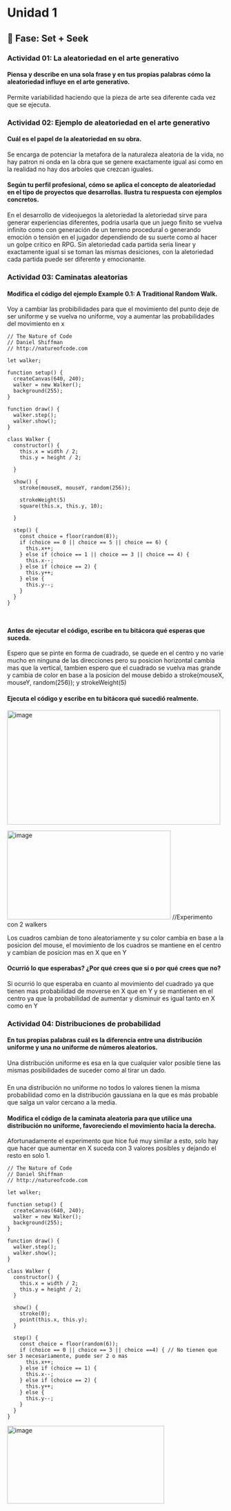 # Unidad 1

## 🔎 Fase: Set + Seek

### Actividad 01: La aleatoriedad en el arte generativo
#### Piensa y describe en una sola frase y en tus propias palabras cómo la aleatoriedad influye en el arte generativo.
Permite variabilidad haciendo que la pieza de arte sea diferente cada vez que se ejecuta.

### Actividad 02: Ejemplo de aleatoriedad en el arte generativo
#### Cuál es el papel de la aleatoriedad en su obra.
Se encarga de potenciar la metafora de la naturaleza aleatoria de la vida, no hay patron ni onda en la obra que se genere exactamente igual asi como en la realidad no hay dos arboles que crezcan iguales.
#### Según tu perfil profesional, cómo se aplica el concepto de aleatoriedad en el tipo de proyectos que desarrollas. Ilustra tu respuesta con ejemplos concretos.
En el desarrollo de videojuegos la aletoriedad la aletoriedad sirve para generar experiencias diferentes, podria usarla que un juego finito se vuelva infinito como con generación de un terreno procedural o generando emoción o tensión en el jugador dependiendo de su suerte como al hacer un golpe critico en RPG. Sin aletoriedad cada partida seria linear y exactamente igual si se toman las mismas desiciones, con la aletoriedad cada partida puede 
ser diferente y emocionante.
### Actividad 03: Caminatas aleatorias
#### Modifica el código del ejemplo Example 0.1: A Traditional Random Walk.
Voy a cambiar las probibilidades para que el movimiento del punto deje de ser uniforme y se vuelva no uniforme, voy a aumentar las probabilidades del movimiento en x
```
// The Nature of Code
// Daniel Shiffman
// http://natureofcode.com

let walker;

function setup() {
  createCanvas(640, 240);
  walker = new Walker();
  background(255);
}

function draw() {
  walker.step();
  walker.show();
}

class Walker {
  constructor() {
    this.x = width / 2;
    this.y = height / 2;

  }

  show() {
    stroke(mouseX, mouseY, random(256));
    
    strokeWeight(5)
    square(this.x, this.y, 10);
    
  }

  step() {
    const choice = floor(random(8));
    if (choice == 0 || choice == 5 || choice == 6) {
      this.x++;
    } else if (choice == 1 || choice == 3 || choice == 4) {
      this.x--;
    } else if (choice == 2) {
      this.y++;
    } else {
      this.y--;
    }
  }
}



```

#### Antes de ejecutar el código, escribe en tu bitácora qué esperas que suceda.
Espero que se pinte en forma de cuadrado, se quede en el centro y no varie mucho en ninguna de las direcciones pero su posicion horizontal cambia mas que la vertical, tambien espero que el cuadrado se vuelva mas grande y cambia de color en base a la posicion del mouse debido a stroke(mouseX, mouseY, random(256)); y strokeWeight(5)

#### Ejecuta el código y escribe en tu bitácora qué sucedió realmente.
<img width="494" height="264" alt="image" src="https://github.com/user-attachments/assets/481d76ad-f8b9-4c2f-9294-aa57ebf0f33c" />

<img width="379" height="205" alt="image" src="https://github.com/user-attachments/assets/095648bd-3d8f-437f-a33a-2c3cc89cb856" /> //Experimento con 2 walkers

Los cuadros cambian de tono aleatoriamente y su color cambia en base a la posicion del mouse, el movimiento de los cuadros se mantiene en el centro y cambian de posicion mas en X que en Y

#### Ocurrió lo que esperabas? ¿Por qué crees que sí o por qué crees que no?
Si ocurrió lo que esperaba en cuanto al movimiento del cuadrado ya que tienen mas probabilidad de moverse en X que en Y y se mantienen en el centro ya que la probabilidad de aumentar y disminuir es igual tanto en X como en Y

### Actividad 04: Distribuciones de probabilidad
#### En tus propias palabras cuál es la diferencia entre una distribución uniforme y una no uniforme de números aleatorios.
Una distribución uniforme es esa en la que cualquier valor posible tiene las mismas posibilidades de suceder como al tirar un dado.
#####
En una distribución no uniforme no todos lo valores tienen la misma probabilidad como en la distribución gaussiana en la que es más probable que salga un valor cercano a la media.
#### Modifica el código de la caminata aleatoria para que utilice una distribución no uniforme, favoreciendo el movimiento hacia la derecha.
Afortunadamente el experimento que hice fué muy similar a esto, solo hay que hacer que aumentar en X suceda con 3 valores posibles y dejando el resto en solo 1.

```
// The Nature of Code
// Daniel Shiffman
// http://natureofcode.com

let walker;

function setup() {
  createCanvas(640, 240);
  walker = new Walker();
  background(255);
}

function draw() {
  walker.step();
  walker.show();
}

class Walker {
  constructor() {
    this.x = width / 2;
    this.y = height / 2;
  }

  show() {
    stroke(0);
    point(this.x, this.y);
  }

  step() {
    const choice = floor(random(6));
    if (choice == 0 || choice == 3 || choice ==4) { // No tienen que ser 3 necesariamente, puede ser 2 o mas
      this.x++;
    } else if (choice == 1) {
      this.x--;
    } else if (choice == 2) {
      this.y++;
    } else {
      this.y--;
    }
  }
}

```
<img width="364" height="180" alt="image" src="https://github.com/user-attachments/assets/a25f78e2-65b5-4fc5-80db-f4d85c393ec0" />


